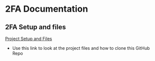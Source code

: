 # 2FA Documentation

## 2FA Setup and files

[Project Setup and Files](https://github.com/EthanBByrd/2FactorAuthentication)
- Use this link to look at the project files and how to clone this GitHub Repo
